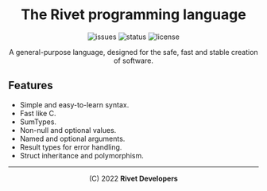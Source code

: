 <div align="center">
<!--
<img src="docs/assets/logo.png" alt="Rivet logo" width="200" height="200"/>
-->

# The Rivet programming language

![issues](https://img.shields.io/github/issues/rivet-lang/rivet?style=flat-square)
![status](https://img.shields.io/badge/status-alpha-blue?style=flat-square)
![license](https://img.shields.io/github/license/rivet-lang/rivet?style=flat-square)

<!--
[Docs](docs/docs.md) •
[Changelog](CHANGELOG.md) •
[TODO's list](TODO.md)
-->

A general-purpose language, designed for the safe, fast and stable creation
of software.

</div>

<!--
> **NOTE:** The compiler is **not ready** for production _yet_.
-->

## Features

* Simple and easy-to-learn syntax.
* Fast like C.
* SumTypes.
* Non-null and optional values.
* Named and optional arguments.
* Result types for error handling.
* Struct inheritance and polymorphism.

<!--
## Documentation

You can see [`docs/`](docs/00_getting_started.md) for installation instructions and
language syntax.
-->

* * *

<div align="center">

(C) 2022 **Rivet Developers**

</div>
